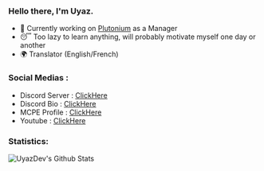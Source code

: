 ### Hello there, I'm Uyaz.


- 🔭 Currently working on [Plutonium](https://discord.gg/rp2ka3RNq7) as a Manager
- 😴 Too lazy to learn anything, will probably motivate myself one day or another
- 🌍 Translator (English/French)


### Social Medias :

- Discord Server : [ClickHere](https://discord.gg/rp2ka3RNq7)
- Discord Bio : [ClickHere](https://discord.bio/Uyaz)
- MCPE Profile : [ClickHere](https://xboxgamertag.com/search/Uyaz)
- Youtube : [ClickHere](https://www.youtube.com/c/uyazz)


### Statistics:

<img align="left" alt="UyazDev's Github Stats" src="https://github-readme-stats.vercel.app/api?username=TarunoUyazDev&show_icons=true&hide_border=true&theme=prussian" />

